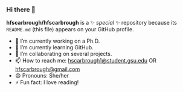 ### Hi there 👋

**hfscarbrough/hfscarbrough** is a ✨ _special_ ✨ repository because its `README.md` (this file) appears on your GitHub profile.

- 🔭 I’m currently working on a Ph.D.
- 🌱 I’m currently learning GitHub.
- 👯 I’m collaborating on several projects.
- 📫 How to reach me: hscarbrough1@student.gsu.edu OR hfscarbrough@gmail.com
- 😄 Pronouns: She/her
- ⚡ Fun fact: I love reading! 
